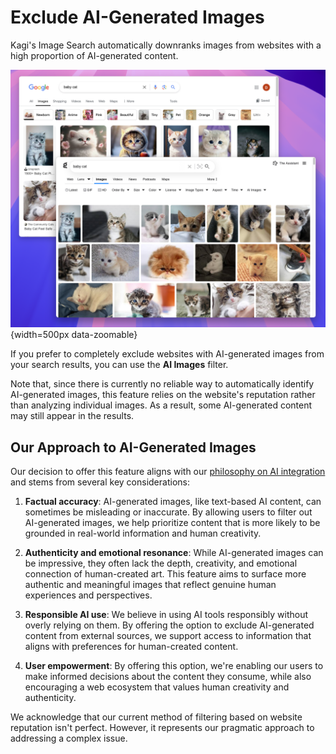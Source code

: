 # Exclude AI-Generated Images

Kagi's Image Search automatically downranks images from websites with a high proportion of AI-generated content.

![Kagi Assistant - Research](./media/kagi_vs_google_image_search.png){width=500px data-zoomable}

If you prefer to completely exclude websites with AI-generated images from your search results, you can use the **AI Images** filter.

Note that, since there is currently no reliable way to automatically identify AI-generated images, this feature relies on the website's reputation rather than analyzing individual images. As a result, some AI-generated content may still appear in the results.

## Our Approach to AI-Generated Images

Our decision to offer this feature aligns with our [philosophy on AI integration](../why-kagi/ai-philosophy.md) and stems from several key considerations:

1. **Factual accuracy**: AI-generated images, like text-based AI content, can sometimes be misleading or inaccurate. By allowing users to filter out AI-generated images, we help prioritize content that is more likely to be grounded in real-world information and human creativity.

2. **Authenticity and emotional resonance**: While AI-generated images can be impressive, they often lack the depth, creativity, and emotional connection of human-created art. This feature aims to surface more authentic and meaningful images that reflect genuine human experiences and perspectives.

3. **Responsible AI use**: We believe in using AI tools responsibly without overly relying on them. By offering the option to exclude AI-generated content from external sources, we support access to information that aligns with preferences for human-created content.

4. **User empowerment**: By offering this option, we're enabling our users to make informed decisions about the content they consume, while also encouraging a web ecosystem that values human creativity and authenticity.

We acknowledge that our current method of filtering based on website reputation isn't perfect. However, it represents our pragmatic approach to addressing a complex issue.
